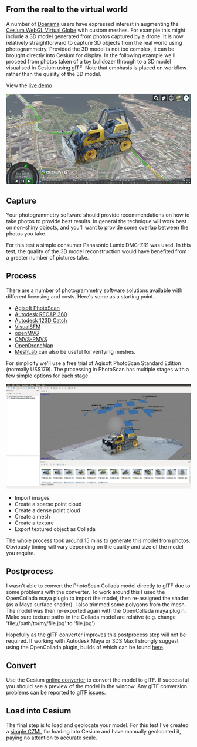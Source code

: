 From the real to the virtual world
----------------------------------

A number of [Doarama](http://doarama.com/) users have expressed interest in augmenting the [Cesium WebGL Virtual Globe](http://cesiumjs.org/) with custom meshes.
For example this might include a 3D model generated from photos captured by a drone.
It is now relatively straightforward to capture 3D objects from the real world using photogrammetry.
Provided the 3D model is not too complex, it can be brought directly into Cesium for display.
In the following example we'll proceed from photos taken of a toy bulldozer through to a 3D model visualised in Cesium using glTF.
Note that emphasis is placed on workflow rather than the quality of the 3D model.

View the [live demo](http://nicta.github.io/cesium-simple-photogrammetry/)

![Cesium screengrab](images/screengrab-cesium.jpg)


Capture
-------

Your photogrammetry software should provide recommendations on how to take photos to provide best results.
In general the technique will work best on non-shiny objects, and you'll want to provide some overlap between the photos you take.

For this test a simple consumer Panasonic Lumix DMC-ZR1 was used.  In this test, the quality of the 3D model reconstruction would have benefited from a greater number of pictures take.

Process
-------

There are a number of photogrammetry software solutions available with different licensing and costs.  Here's some as a starting point...

* [Agisoft PhotoScan](http://www.agisoft.com/)
* [Autodesk RECAP 360](https://recap360.autodesk.com/)
* [Autodesk 123D Catch](http://www.123dapp.com/catch)
* [VisualSFM](http://ccwu.me/vsfm/)
* [openMVG](https://github.com/openMVG/openMVG/)
* [CMVS-PMVS](https://github.com/pmoulon/CMVS-PMVS)
* [OpenDroneMap](https://github.com/OpenDroneMap)
* [MeshLab](http://meshlab.sourceforge.net/) can also be useful for verifying meshes.

For simplicity we'll use a free trial of Agisoft PhotoScan Standard Edition (normally US$179).
The processing in PhotoScan has multiple stages with a few simple options for each stage.

![PhotoScan](images/screengrab.jpg)

* Import images
* Create a sparse point cloud
* Create a dense point cloud
* Create a mesh
* Create a texture
* Export textured object as Collada

The whole process took around 15 mins to generate this model from photos.  Obviously timing will vary depending on the quality and size of the model you require.

Postprocess
-----------

I wasn't able to convert the PhotoScan Collada model directly to glTF due to some problems with the converter.
To work around this I used the OpenCollada maya plugin to import the model, then re-assigned the shader (as a Maya surface shader).  I also trimmed some polygons from the mesh.
The model was then re-exported again with the OpenCollada maya plugin.
Make sure texture paths in the Collada model are relative (e.g. change 'file://path/to/my/file.jpg' to 'file.jpg').

Hopefully as the glTF converter improves this postprocess step will not be required.  If working with Autodesk Maya or 3DS Max I strongly suggest using the OpenCollada plugin, builds of which can be found [here](http://opencollada.fl4re.com/).

Convert
-------

Use the Cesium [online converter](http://cesiumjs.org/convertmodel.html) to convert the model to glTF.
If successful you should see a preview of the model in the window.
Any glTF conversion problems can be reported to [glTF issues](https://github.com/KhronosGroup/glTF/issues).

Load into Cesium
----------------

The final step is to load and geolocate your model.
For this test I've created a [simple CZML](models/bulldozer.czml) for loading into Cesium and have manually geolocated it, paying no attention to accurate scale.
